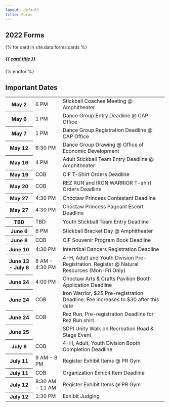 ```yaml
---
layout: default
title: Forms
---
```


<section class="diamond-bg">
    <div class="container">
        <h1 class="display-1 shadow-text lh-1">2022 Forms</h1>
        <div class="row row-cols-1 row-cols-sm-2 row-cols-md-4 g-4">
        {% for card in site.data.forms.cards %}
            <div class="col">
                <a href="../assets/pdf/{{ card.file }}.pdf" target="_blank" class="text-decoration-none">
                    <div class="card text-dark text-center bg-warning mb-3" style="max-width: 18rem;">
                        <div class="card-header text-center display-1"><i class="bi bi-file-earmark-pdf"></i></div>
                        <div class="card-body">
                            <h5 class="card-title">{{ card.title }}</h5>
                        </div>
                    </div>
                </a>
            </div>
        {% endfor %}
        </div>
        <div class="container bg-dark">
            <h1 class="display-1 shadow-text lh-1">Important Dates</h1>
            <div class="table-responsive text-start">
                <table class="table table-dark table-striped">
                    <tbody>
                        <tr>
                            <th scope="row">May 2</th>
                            <td>6 PM</td>
                            <td>Stickball Coaches Meeting @ Amphitheater</td>
                        </tr>
                        <tr>
                            <th scope="row">May 6</th>
                            <td>1 PM</td>
                            <td>Dance Group Entry Deadline @ CAP Office</td>
                        </tr>
                        <tr>
                            <th scope="row">May 7</th>
                            <td>1 PM</td>
                            <td>Dance Group Registration Deadline @ CAP Office</td>
                        </tr>
                        <tr>
                            <th scope="row">May 12</th>
                            <td>6:30 PM</td>
                            <td>Dance Group Drawing @ Office of Economic Development</td>
                        </tr>
                        <tr>
                            <th scope="row">May 16</th>
                            <td>4 PM</td>
                            <td>Adult Stickball Team Entry Deadline @ Amphitheater</td>
                        </tr>
                        <tr>
                            <th scope="row">May 19</th>
                            <td>COB</td>
                            <td>CIF T-Shirt Orders Deadline</td>
                        </tr>
                        <tr>
                            <th scope="row">May 20</th>
                            <td>COB</td>
                            <td>REZ RUN and IRON WARRIOR T-shirt Orders Deadline</td>
                        </tr>
                        <tr>
                            <th scope="row">May 27</th>
                            <td>4:30 PM</td>
                            <td>Choctaw Princess Contestant Deadline</td>
                        </tr>
                        <tr>
                            <th scope="row">May 27</th>
                            <td>4:30 PM</td>
                            <td>Choctaw Princess Pageant Escort Deadline</td>
                        </tr>
                        <tr>
                            <th scope="row">TBD</th>
                            <td>TBD</td>
                            <td>Youth Stickball Team Entry Deadline</td>
                        </tr>
                        <tr>
                            <th scope="row">June 6</th>
                            <td>6 PM</td>
                            <td>Stickball Bracket Day @ Amphitheater</td>
                        </tr>
                        <tr>
                            <th scope="row">June 8</th>
                            <td>COB</td>
                            <td>CIF Souvenir Program Book Deadline</td>
                        </tr>
                        <tr>
                            <th scope="row">June 10</th>
                            <td>4:30 PM</td>
                            <td>Intertribal Dancers Registration Deadline</td>
                        </tr>
                        <tr>
                            <th scope="row">June 13 - July 8</th>
                            <td>8 AM - 4:30 PM</td>
                            <td>4-H, Adult and Youth Division Pre-Registration. Register @ Natural Resources (Mon-Fri
                                Only)</td>
                        </tr>
                        <tr>
                            <th scope="row">June 24</th>
                            <td>4:00 PM</td>
                            <td>Choctaw Arts & Crafts Pavilion Booth Application Deadline</td>
                        </tr>
                        <tr>
                            <th scope="row">June 24</th>
                            <td>COB</td>
                            <td>Iron Warrior, $25 Pre-registration Deadline. Fee increases to $30 after this date</td>
                        </tr>
                        <tr>
                            <th scope="row">June 24</th>
                            <td>COB</td>
                            <td>Rez Run, Pre-registration Deadline for Rez Run shirt</td>
                        </tr>
                        <tr>
                            <th scope="row">June 25</th>
                            <td></td>
                            <td>SDPI Unity Walk on Recreation Road & Stage Event</td>
                        </tr>
                        <tr>
                            <th scope="row">July 8</th>
                            <td>COB</td>
                            <td>4-H, Adult, Youth Division Booth Completion Deadline</td>
                        </tr>
                        <tr>
                            <th scope="row">July 11</th>
                            <td>9 AM - 8 PM</td>
                            <td>Register Exhibit Items @ PR Gym</td>
                        </tr>
                        <tr>
                            <th scope="row">July 11</th>
                            <td>COB</td>
                            <td>Organization Exhibit Item Deadline</td>
                        </tr>
                        <tr>
                            <th scope="row">July 12</th>
                            <td>8:30 AM - 11 AM</td>
                            <td>Register Exhibit Items @ PR Gym</td>
                        </tr>
                        <tr>
                            <th scope="row">July 12</th>
                            <td>1:30 PM</td>
                            <td>Exhibit Judging</td>
                        </tr>
                    </tbody>
                </table>
            </div>
        </div>
    </div>
</section>
